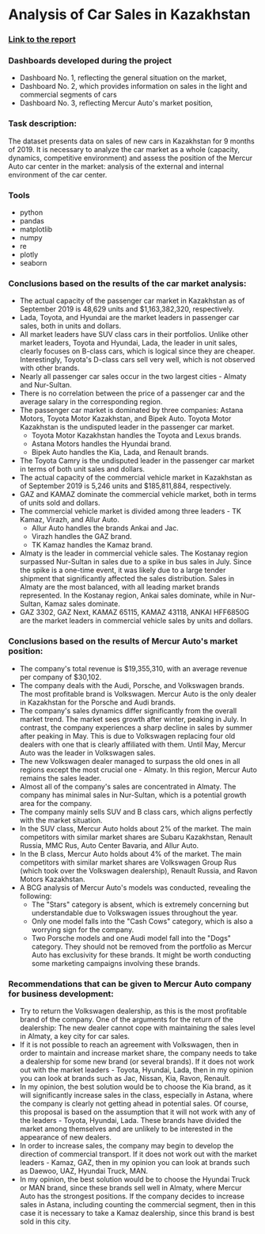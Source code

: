 # Analysis of Car Sales in Kazakhstan
### [Link to the report](https://github.com/Alex972415/Analysis_of_Car_Sales_in_Kazakhstan/blob/main/Project_Auto_sales_english.ipynb)
### Dashboards developed during the project
- Dashboard No. 1, reflecting the general situation on the market,
- Dashboard No. 2, which provides information on sales in the light and commercial segments of cars
- Dashboard No. 3, reflecting Mercur Auto's market position,
### Task description:
The dataset presents data on sales of new cars in Kazakhstan for 9 months of 2019. It is necessary to analyze the car market as a whole (capacity, dynamics, competitive environment) and assess the position of the Mercur Auto car center in the market: analysis of the external and internal environment of the car center.
### Tools
- python
- pandas
- matplotlib
- numpy
- re
- plotly
- seaborn
### Conclusions based on the results of the car market analysis:
- The actual capacity of the passenger car market in Kazakhstan as of September 2019 is 48,629 units and $1,163,382,320, respectively.
- Lada, Toyota, and Hyundai are the market leaders in passenger car sales, both in units and dollars.
- All market leaders have SUV class cars in their portfolios. Unlike other market leaders, Toyota and Hyundai, Lada, the leader in unit sales, clearly focuses on B-class cars, which is logical since they are cheaper. Interestingly, Toyota's D-class cars sell very well, which is not observed with other brands.
- Nearly all passenger car sales occur in the two largest cities - Almaty and Nur-Sultan.
- There is no correlation between the price of a passenger car and the average salary in the corresponding region.
- The passenger car market is dominated by three companies: Astana Motors, Toyota Motor Kazakhstan, and Bipek Auto. Toyota Motor Kazakhstan is the undisputed leader in the passenger car market.
     - Toyota Motor Kazakhstan handles the Toyota and Lexus brands.
     - Astana Motors handles the Hyundai brand.
     - Bipek Auto handles the Kia, Lada, and Renault brands.
- The Toyota Camry is the undisputed leader in the passenger car market in terms of both unit sales and dollars.
- The actual capacity of the commercial vehicle market in Kazakhstan as of September 2019 is 5,246 units and $185,811,884, respectively.
- GAZ and KAMAZ dominate the commercial vehicle market, both in terms of units sold and dollars.
- The commercial vehicle market is divided among three leaders - TK Kamaz, Virazh, and Allur Auto.
    - Allur Auto handles the brands Ankai and Jac.
    - Virazh handles the GAZ brand.
    - TK Kamaz handles the Kamaz brand.
- Almaty is the leader in commercial vehicle sales. The Kostanay region surpassed Nur-Sultan in sales due to a spike in bus sales in July. Since the spike is a one-time event, it was likely due to a large tender shipment that significantly affected the sales distribution. Sales in Almaty are the most balanced, with all leading market brands represented. In the Kostanay region, Ankai sales dominate, while in Nur-Sultan, Kamaz sales dominate.
- GAZ 3302, GAZ Next, KAMAZ 65115, KAMAZ 43118, ANKAI HFF6850G are the market leaders in commercial vehicle sales by units and dollars.
### Conclusions based on the results of Mercur Auto's market position:
- The company's total revenue is $19,355,310, with an average revenue per company of $30,102.
- The company deals with the Audi, Porsche, and Volkswagen brands. The most profitable brand is Volkswagen. Mercur Auto is the only dealer in Kazakhstan for the Porsche and Audi brands.
- The company's sales dynamics differ significantly from the overall market trend. The market sees growth after winter, peaking in July. In contrast, the company experiences a sharp decline in sales by summer after peaking in May. This is due to Volkswagen replacing four old dealers with one that is clearly affiliated with them. Until May, Mercur Auto was the leader in Volkswagen sales.
- The new Volkswagen dealer managed to surpass the old ones in all regions except the most crucial one - Almaty. In this region, Mercur Auto remains the sales leader.
- Almost all of the company's sales are concentrated in Almaty. The company has minimal sales in Nur-Sultan, which is a potential growth area for the company.
- The company mainly sells SUV and B class cars, which aligns perfectly with the market situation.
- In the SUV class, Mercur Auto holds about 2% of the market. The main competitors with similar market shares are Subaru Kazakhstan, Renault Russia, MMC Rus, Auto Center Bavaria, and Allur Auto.
- In the B class, Mercur Auto holds about 4% of the market. The main competitors with similar market shares are Volkswagen Group Rus (which took over the Volkswagen dealership), Renault Russia, and Ravon Motors Kazakhstan.
- A BCG analysis of Mercur Auto's models was conducted, revealing the following:
   - The "Stars" category is absent, which is extremely concerning but understandable due to Volkswagen issues throughout the year.
   - Only one model falls into the "Cash Cows" category, which is also a worrying sign for the company.
   - Two Porsche models and one Audi model fall into the "Dogs" category. They should not be removed from the portfolio as Mercur Auto has exclusivity for these brands. It might be worth conducting some marketing campaigns involving these brands.
### Recommendations that can be given to Mercur Auto company for business development:
- Try to return the Volkswagen dealership, as this is the most profitable brand of the company. One of the arguments for the return of the dealership: The new dealer cannot cope with maintaining the sales level in Almaty, a key city for car sales.
- If it is not possible to reach an agreement with Volkswagen, then in order to maintain and increase market share, the company needs to take a dealership for some new brand (or several brands). If it does not work out with the market leaders - Toyota, Hyundai, Lada, then in my opinion you can look at brands such as Jac, Nissan, Kia, Ravon, Renault.
- In my opinion, the best solution would be to choose the Kia brand, as it will significantly increase sales in the class, especially in Astana, where the company is clearly not getting ahead in potential sales. Of course, this proposal is based on the assumption that it will not work with any of the leaders - Toyota, Hyundai, Lada. These brands have divided the market among themselves and are unlikely to be interested in the appearance of new dealers.
- In order to increase sales, the company may begin to develop the direction of commercial transport. If it does not work out with the market leaders - Kamaz, GAZ, then in my opinion you can look at brands such as Daewoo, UAZ, Hyundai Truck, MAN.
- In my opinion, the best solution would be to choose the Hyundai Truck or MAN brand, since these brands sell well in Almaty, where Merсur Auto has the strongest positions. If the company decides to increase sales in Astana, including counting the commercial segment, then in this case it is necessary to take a Kamaz dealership, since this brand is best sold in this city.
